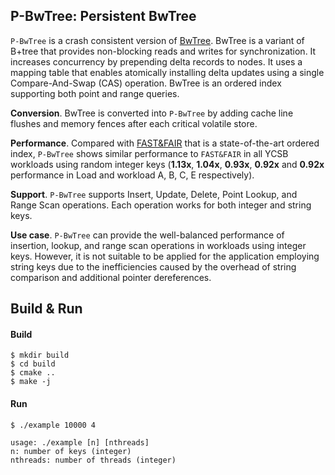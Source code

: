 ## P-BwTree: Persistent BwTree

`P-BwTree` is a crash consistent version of [BwTree](https://ieeexplore.ieee.org/abstract/document/6544834). 
BwTree is a variant of B+tree that provides non-blocking reads and writes for synchronization. 
It increases concurrency by prepending delta records to nodes. It uses a mapping table that enables
atomically installing delta updates using a single Compare-And-Swap (CAS) operation.
BwTree is an ordered index supporting both point and range queries.

**Conversion**. BwTree is converted into `P-BwTree` by adding cache line flushes and memory fences after each critical volatile store. 

**Performance**. Compared with [FAST&FAIR](https://www.usenix.org/conference/fast18/presentation/hwang) that is a state-of-the-art ordered index, 
`P-BwTree` shows similar performance to `FAST&FAIR` in all YCSB workloads using random integer keys (**1.13x**, **1.04x**, **0.93x**, **0.92x** 
and **0.92x** performance in Load and workload A, B, C, E respectively).

**Support**. `P-BwTree` supports Insert, Update, Delete, Point Lookup, and Range
Scan operations. Each operation works for both integer and string keys.

**Use case**. `P-BwTree` can provide the well-balanced performance of insertion, lookup, and range scan operations in workloads using integer keys.
However, it is not suitable to be applied for the application employing string keys due to the inefficiencies caused by the overhead of string 
comparison and additional pointer dereferences.


## Build & Run

#### Build

```
$ mkdir build
$ cd build
$ cmake ..
$ make -j
```

#### Run

```
$ ./example 10000 4

usage: ./example [n] [nthreads]
n: number of keys (integer)
nthreads: number of threads (integer)
```
